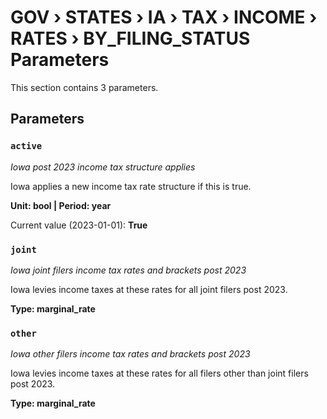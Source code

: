 # GOV › STATES › IA › TAX › INCOME › RATES › BY_FILING_STATUS Parameters

This section contains 3 parameters.

## Parameters

### `active`
*Iowa post 2023 income tax structure applies*

Iowa applies a new income tax rate structure if this is true.

**Unit: bool | Period: year**

Current value (2023-01-01): **True**


### `joint`
*Iowa joint filers income tax rates and brackets post 2023*

Iowa levies income taxes at these rates for all joint filers post 2023.

**Type: marginal_rate**


### `other`
*Iowa other filers income tax rates and brackets post 2023*

Iowa levies income taxes at these rates for all filers other than joint filers post 2023.

**Type: marginal_rate**

